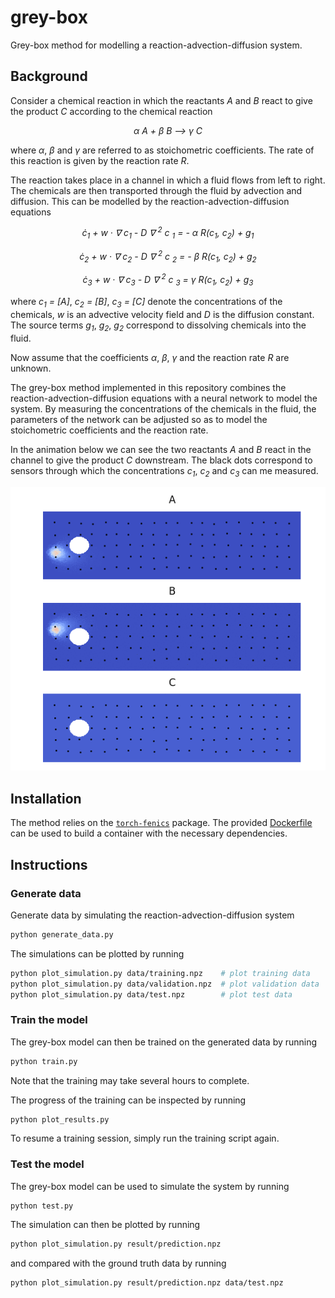 # grey-box

Grey-box method for modelling a reaction-advection-diffusion system.

## Background

Consider a chemical reaction in which the reactants _A_ and _B_ react to give the product _C_
according to the chemical reaction


<p align='center'>
<i>&alpha; A + &beta; B &#10230; &gamma; C</i>
</p>

where _&alpha;_, _&beta;_ and _&gamma;_ are referred to as stoichometric coefficients. 
The rate of this reaction is given by the reaction rate _R_. 

The reaction takes place in a channel in which a fluid flows from left to right.
The chemicals are then transported through the fluid by advection and diffusion. 
This can be modelled by the reaction-advection-diffusion equations

<p align='center'>
<i>
c&#775;<sub>1</sub> + w &middot; &nabla; c<sub>1</sub>
 - D &nabla; <sup>2</sup> c <sub>1</sub> = - &alpha; R(c<sub>1</sub>, c<sub>2</sub>) + g<sub>1</sub>
</i>
</p>

<p align='center'>
<i>
c&#775;<sub>2</sub> + w &middot; &nabla; c<sub>2</sub>
 - D &nabla; <sup>2</sup> c <sub>2</sub> = - &beta; R(c<sub>1</sub>, c<sub>2</sub>)  + g<sub>2</sub>
</i>
</p>

<p align='center'>
<i>
c&#775;<sub>3</sub> + w &middot; &nabla; c<sub>3</sub> 
- D &nabla; <sup>2</sup> c <sub>3</sub> = &gamma; R(c<sub>1</sub>, c<sub>2</sub>)  + g<sub>3</sub>
</i>
</p>
      

      
where _c<sub>1</sub> = [A]_, _c<sub>2</sub> = [B]_, _c<sub>3</sub> = [C]_ denote the 
concentrations of the chemicals, _w_ is an advective velocity field and _D_ is the diffusion constant.
The source terms _g<sub>1</sub>_, _g<sub>2</sub>_, _g<sub>2</sub>_ correspond to dissolving
chemicals into the fluid.

Now assume that the coefficients _&alpha;_, _&beta;_, _&gamma;_ and the reaction rate _R_ are unknown. 


The grey-box method implemented in this repository combines the reaction-advection-diffusion equations with a 
neural network to model the system. By measuring the concentrations of the chemicals in the fluid, the parameters 
of the network can be adjusted so as to model the stoichometric coefficients and the reaction rate. 

In the animation below we can see the two reactants _A_ and _B_ react in the channel to give the product _C_ downstream.
The black dots correspond to sensors through which the concentrations _c<sub>1</sub>_, 
_c<sub>2</sub>_ and _c<sub>3</sub>_ can me measured.

<p align='center'>
<img src=resources/simulation.gif/>
</p>

## Installation

The method relies on the [`torch-fenics`](https://github.com/pbarkm/torch-fenics) package. 
The provided [Dockerfile](Docker/Dockerfile) can be used to build a container with the necessary dependencies. 

## Instructions

### Generate data

Generate data by simulating the reaction-advection-diffusion system

```bash
python generate_data.py
```

The simulations can be plotted by running

```bash
python plot_simulation.py data/training.npz    # plot training data
python plot_simulation.py data/validation.npz  # plot validation data
python plot_simulation.py data/test.npz        # plot test data
```

### Train the model

The grey-box model can then be trained on the generated data by running

```bash
python train.py
```

Note that the training may take several hours to complete. 

The progress of the training can be inspected by running

```bash
python plot_results.py
```

To resume a training session, simply run the training script again. 

### Test the model

The grey-box model can be used to simulate the system by running

```
python test.py
```

The simulation can then be plotted by running 

```bash
python plot_simulation.py result/prediction.npz
```

and compared with the ground truth data by running

```bash
python plot_simulation.py result/prediction.npz data/test.npz
```


